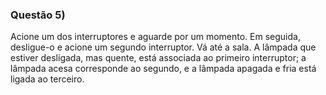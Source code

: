 ### Questão 5)

Acione um dos interruptores e aguarde por um momento. Em seguida, desligue-o e acione um segundo interruptor. Vá até a sala. A lâmpada que estiver desligada, mas quente, está associada ao primeiro interruptor; a lâmpada acesa corresponde ao segundo, e a lâmpada apagada e fria está ligada ao terceiro.
